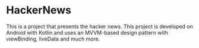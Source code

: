 # HackerNews
This is a project that presents the hacker news. This project is developed on Android with Kotlin and uses an MVVM-based design pattern with viewBinding, liveData and much more.
